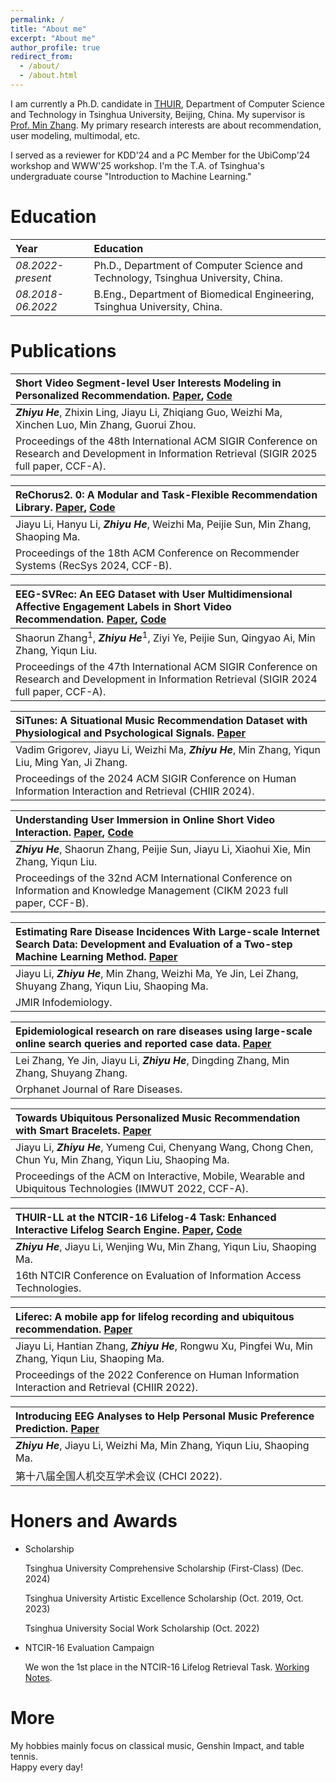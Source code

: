 ```yaml
---
permalink: /
title: "About me"
excerpt: "About me"
author_profile: true
redirect_from: 
  - /about/
  - /about.html
---
```


I am currently a Ph.D. candidate in [THUIR](http://ai.thuir.cn/), Department of Computer Science and Technology in Tsinghua University, Beijing, China. My supervisor is [Prof. Min Zhang](http://www.thuir.cn/group/~mzhang/). My primary research interests are about recommendation, user modeling, multimodal, etc.

I served as a reviewer for KDD'24 and a PC Member for the UbiComp'24 workshop and WWW'25 workshop. I'm the T.A. of Tsinghua's undergraduate course "Introduction to Machine Learning."

Education
======

| Year | Education |
| :------ | :------ | 
| *08.2022-present* | Ph.D., Department of Computer Science and Technology, Tsinghua University, China. |
| *08.2018-06.2022* | B.Eng., Department of Biomedical Engineering, Tsinghua University, China. |

Publications
======

| **Short Video Segment-level User Interests Modeling in Personalized Recommendation.** [Paper](https://dl.acm.org/doi/abs/10.1145/3726302.3730083), [Code](https://github.com/hezy18/SegMMInterest)|   
| :------ |   
| ***Zhiyu He***, Zhixin Ling, Jiayu Li, Zhiqiang Guo, Weizhi Ma, Xinchen Luo, Min Zhang, Guorui Zhou. |  
| Proceedings of the 48th International ACM SIGIR Conference on Research and Development in Information Retrieval (SIGIR 2025 full paper, CCF-A). |

| **ReChorus2. 0: A Modular and Task-Flexible Recommendation Library.** [Paper](https://arxiv.org/abs/2405.18058), [Code](https://github.com/THUwangcy/ReChorus)|   
| :------ |   
| Jiayu Li, Hanyu Li, ***Zhiyu He***, Weizhi Ma, Peijie Sun, Min Zhang, Shaoping Ma. |  
| Proceedings of the 18th ACM Conference on Recommender Systems (RecSys 2024, CCF-B). |

| **EEG-SVRec: An EEG Dataset with User Multidimensional Affective Engagement Labels in Short Video Recommendation.** [Paper](https://dl.acm.org/doi/abs/10.1145/3626772.3657890), [Code](https://github.com/hezy18/EEG-SVRec)|   
| :------ |   
| Shaorun Zhang<sup>1</sup>, ***Zhiyu He***<sup>1</sup>, Ziyi Ye, Peijie Sun, Qingyao Ai, Min Zhang, Yiqun Liu. |  
| Proceedings of the 47th International ACM SIGIR Conference on Research and Development in Information Retrieval (SIGIR 2024 full paper, CCF-A). |

| **SiTunes: A Situational Music Recommendation Dataset with Physiological and Psychological Signals.** [Paper](https://dl.acm.org/doi/abs/10.1145/3627508.3638343)|   
| :------ |   
| Vadim Grigorev, Jiayu Li, Weizhi Ma, ***Zhiyu He***, Min Zhang, Yiqun Liu, Ming Yan, Ji Zhang. |  
| Proceedings of the 2024 ACM SIGIR Conference on Human Information Interaction and Retrieval (CHIIR 2024). |

| **Understanding User Immersion in Online Short Video Interaction.** [Paper](https://doi.org/10.1145/3583780.3615099), [Code](https://github.com/hezy18/Immersion_Short_Video)|   
| :------ |   
| ***Zhiyu He***, Shaorun Zhang, Peijie Sun, Jiayu Li, Xiaohui Xie, Min Zhang, Yiqun Liu. |  
| Proceedings of the 32nd ACM International Conference on Information and Knowledge Management (CIKM 2023 full paper, CCF-B). |

| **Estimating Rare Disease Incidences With Large-scale Internet Search Data: Development and Evaluation of a Two-step Machine Learning Method.** [Paper](https://infodemiology.jmir.org/2023/1/e42721/)|   
| :------ |   
| Jiayu Li, ***Zhiyu He***, Min Zhang, Weizhi Ma, Ye Jin, Lei Zhang, Shuyang Zhang, Yiqun Liu, Shaoping Ma. |  
| JMIR Infodemiology. |  

| **Epidemiological research on rare diseases using large-scale online search queries and reported case data.** [Paper](https://link.springer.com/article/10.1186/s13023-023-02839-7)|   
| :------ |   
| Lei Zhang, Ye Jin, Jiayu Li, ***Zhiyu He***, Dingding Zhang, Min Zhang, Shuyang Zhang. |  
| Orphanet Journal of Rare Diseases. |

| **Towards Ubiquitous Personalized Music Recommendation with Smart Bracelets.** [Paper](https://dl.acm.org/doi/pdf/10.1145/3550333)|   
| :------ |   
| Jiayu Li, ***Zhiyu He***, Yumeng Cui, Chenyang Wang, Chong Chen, Chun Yu, Min Zhang, Yiqun Liu, Shaoping Ma. |  
| Proceedings of the ACM on Interactive, Mobile, Wearable and Ubiquitous Technologies (IMWUT 2022, CCF-A). |  

| **THUIR-LL at the NTCIR-16 Lifelog-4 Task: Enhanced Interactive Lifelog Search Engine.** [Paper](http://research.nii.ac.jp/ntcir/workshop/OnlineProceedings16/pdf/ntcir/02-NTCIR16-LIFELOG-HeZ.pdf), [Code](https://github.com/hezy18/LifelogSearch)|   
| :------ |   
| ***Zhiyu He***, Jiayu Li, Wenjing Wu, Min Zhang, Yiqun Liu, Shaoping Ma. |  
| 16th NTCIR Conference on Evaluation of Information Access Technologies. | 

| **Liferec: A mobile app for lifelog recording and ubiquitous recommendation.** [Paper](https://dl.acm.org/doi/abs/10.1145/3498366.3505837)|   
| :------ |   
| Jiayu Li, Hantian Zhang, ***Zhiyu He***, Rongwu Xu, Pingfei Wu, Min Zhang, Yiqun Liu, Shaoping Ma. |  
| Proceedings of the 2022 Conference on Human Information Interaction and Retrieval (CHIIR 2022). | 

| **Introducing EEG Analyses to Help Personal Music Preference Prediction.** [Paper](https://arxiv.org/abs/2404.15753)|   
| :------ |   
| ***Zhiyu He***, Jiayu Li, Weizhi Ma, Min Zhang, Yiqun Liu, Shaoping Ma. |  
| 第十八届全国人机交互学术会议 (CHCI 2022). | 

Honers and Awards
======
* Scholarship
  
  Tsinghua University Comprehensive Scholarship (First-Class) (Dec. 2024)
  
  Tsinghua University Artistic Excellence Scholarship (Oct. 2019, Oct. 2023)
  
  Tsinghua University Social Work Scholarship (Oct. 2022)
  
* NTCIR-16 Evaluation Campaign
  
  We won the 1st place in the NTCIR-16 Lifelog Retrieval Task. [Working Notes](http://research.nii.ac.jp/ntcir/workshop/OnlineProceedings16/pdf/ntcir/02-NTCIR16-LIFELOG-HeZ.pdf).

More
======  

My hobbies mainly focus on classical music, Genshin Impact, and table tennis.  
Happy every day! 

